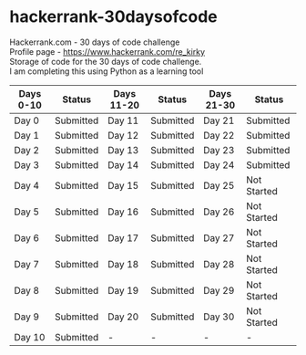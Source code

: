 # hackerrank-30daysofcode
 Hackerrank.com - 30 days of code challenge  
Profile page - https://www.hackerrank.com/re_kirky  
Storage of code for the 30 days of code challenge.  
I am completing this using Python as a learning tool  

Days 0-10|Status|Days 11-20|Status|Days 21-30|Status
-|-|-|-|-|-
Day 0|Submitted|Day 11|Submitted|Day 21|Submitted
Day 1|Submitted|Day 12|Submitted|Day 22|Submitted
Day 2|Submitted|Day 13|Submitted|Day 23|Submitted
Day 3|Submitted|Day 14|Submitted|Day 24|Submitted
Day 4|Submitted|Day 15|Submitted|Day 25|Not Started
Day 5|Submitted|Day 16|Submitted|Day 26|Not Started
Day 6|Submitted|Day 17|Submitted|Day 27|Not Started
Day 7|Submitted|Day 18|Submitted|Day 28|Not Started
Day 8|Submitted|Day 19|Submitted|Day 29|Not Started
Day 9|Submitted|Day 20|Submitted|Day 30|Not Started
Day 10|Submitted|-|-|-|-

